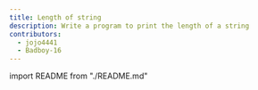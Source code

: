 ```yaml
---
title: Length of string
description: Write a program to print the length of a string
contributors:
  - jojo4441
  - Badboy-16
---
```


import README from "./README.md"

<README />
